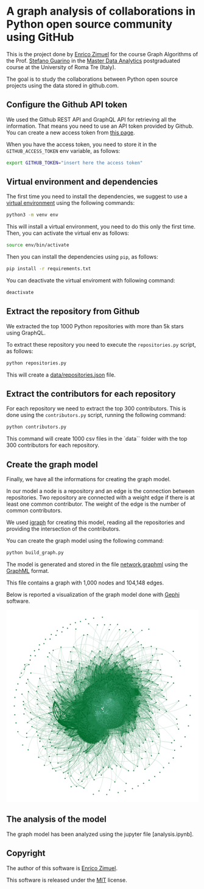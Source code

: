 # A graph analysis of collaborations in Python open source community using GitHub

This is the project done by [Enrico Zimuel](https://github.com/ezimuel/) for the course Graph Algorithms
of the Prof. [Stefano Guarino](https://www.iac.cnr.it/personale/stefano-guarino) in the [Master Data Analytics](https://master-data-analytics.it/) postgraduated course at the University of Roma Tre (Italy).

The goal is to study the collaborations between Python open source projects using the
data stored in github.com.

## Configure the Github API token

We used the Github REST API and GraphQL API for retrieving all the information.
That means you need to use an API token provided by Github. You can create a new access token
from [this page](https://github.com/settings/tokens).

When you have the access token, you need to store it in the `GITHUB_ACCESS_TOKEN`
env variable, as follows:

```bash
export GITHUB_TOKEN="insert here the access token"
```

## Virtual environment and dependencies

The first time you need to install the dependencies, we suggest to use a [virtual environment](https://docs.python.org/3/library/venv.html)
using the following commands:

```bash
python3 -m venv env
```

This will install a virtual environment, you need to do this only the first time.
Then, you can activate the virtual env as follows:

```bash
source env/bin/activate
```

Then you can install the dependencies using `pip`, as follows:

```bash
pip install -r requirements.txt
```

You can deactivate the virtual enviroment with following command:

```bash
deactivate
```

## Extract the repository from Github

We extracted the top 1000 Python repositories with more than 5k stars using GraphQL.

To extract these repository you need to execute the `repositories.py` script, as follows:

```bash
python repositories.py
```

This will create a [data/repositories.json](data/repositories.json) file.

## Extract the contributors for each repository

For each repository we need to extract the top 300 contributors.
This is done using the `contributors.py` script, running the following command:

```bash
python contributors.py
```

This command will create 1000 csv files in the `data`` folder with the top 300
contributors for each repository.

## Create the graph model

Finally, we have all the informations for creating the graph model.

In our model a node is a repository and an edge is the connection between repositories.
Two repository are connected with a weight edge if there is at least one common contributor.
The weight of the edge is the number of common contributors.

We used [igraph](data/repositories.json) for creating this model, reading all the repositories
and providing the intersection of the contributors.

You can create the graph model using the following command:

```bash
python build_graph.py
```

The model is generated and stored in the file [network.graphml](network.graphml) using the
[GraphML](http://graphml.graphdrawing.org/) format.

This file contains a graph with 1,000 nodes and 104,148 edges.

Below is reported a visualization of the graph model done with [Gephi](https://gephi.org/) software.

![Visualization of the graph model](graph_gephi.png)


## The analysis of the model

The graph model has been analyzed using the jupyter file [analysis.ipynb].

## Copyright

The author of this software is [Enrico Zimuel](https://github.com/ezimuel/).

This software is released under the [MIT](/LICENSE) license.